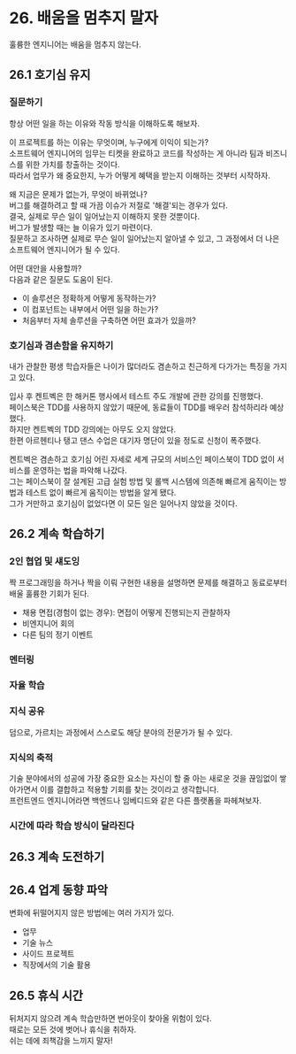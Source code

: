 # 26. 배움을 멈추지 말자

훌륭한 엔지니어는 배움을 멈추지 않는다.  

## 26.1 호기심 유지

### 질문하기

항상 어떤 일을 하는 이유와 작동 방식을 이해하도록 해보자.  

이 프로젝트를 하는 이유는 무엇이며, 누구에게 이익이 되는가?  
소프트웨어 엔지니어의 임무는 티켓을 완료하고 코드를 작성하는 게 아니라 팀과 비즈니스를 위한 가치를 창출하는 것이다.  
따라서 업무가 왜 중요한지, 누가 어떻게 혜택을 받는지 이해하는 것부터 시작하자.  

왜 지금은 문제가 없는가, 무엇이 바뀌었나?  
버그를 해결하려고 할 때 가끔 이슈가 저절로 '해결'되는 경우가 있다.  
결국, 실제로 무슨 일이 일어났는지 이해하지 못한 것뿐이다.  
버그가 발생할 때는 늘 이유가 있기 마련이다.  
질문하고 조사하면 실제로 무슨 일이 일어났는지 알아낼 수 있고, 그 과정에서 더 나은 소프트웨어 엔지니어가 될 수 있다.  

어떤 대안을 사용할까?  
다음과 같은 질문도 도움이 된다.  
- 이 솔루션은 정확하게 어떻게 동작하는가?  
- 이 컴포넌트는 내부에서 어떤 일을 하는가?
- 처음부터 자체 솔루션을 구축하면 어떤 효과가 있을까?


### 호기심과 겸손함을 유지하기

내가 관찰한 평생 학습자들은 나이가 많더라도 겸손하고 친근하게 다가가는 특징을 가지고 있다.  

입사 후 켄트벡은 한 해커톤 행사에서 테스트 주도 개발에 관한 강의를 진행했다.  
페이스북은 TDD를 사용하지 않았기 때문에, 동료들이 TDD를 배우러 참석하리라 예상했다.  
하지만 켄트벡의 TDD 강의에는 아무도 오지 않았다.  
한편 아르헨티나 탱고 댄스 수업은 대기자 명단이 있을 정도로 신청이 폭주했다.  

켄트벡은 겸손하고 호기심 어린 자세로 세계 규모의 서비스인 페이스북이 TDD 없이 서비스를 운영하는 법을 파악해 나갔다.  
그는 페이스북이 잘 설계된 고급 실험 방법 및 롤백 시스템에 의존해 빠르게 움직이는 방법과 테스트 없이 빠르게 움직이는 방법을 알게 됐다.  
그가 거만하고 호기심이 없었다면 이 모든 일은 일어나지 않았을 것이다.  


## 26.2 계속 학습하기

### 2인 협업 및 섀도잉

짝 프로그래밍을 하거나 짝을 이뤄 구현한 내용을 설명하면 문제를 해결하고 동료로부터 배울 훌륭한 기회가 된다.  

- 채용 면접(경험이 없는 경우): 면접이 어떻게 진행되는지 관찰하자
- 비엔지니어 회의
- 다른 팀의 정기 이벤트

### 멘터링

### 자율 학습

### 지식 공유

덤으로, 가르치는 과정에서 스스로도 해당 분야의 전문가가 될 수 있다.  

### 지식의 축적

기술 분야에서의 성공에 가장 중요한 요소는 자신이 할 줄 아는 새로운 것을 끊임없이 쌓아가면서 이를 결합하고 적용할 기회를 찾는 것이라고 생각합니다.  
프런트엔드 엔지니어라면 백엔드나 임베디드와 같은 다른 플랫폼을 파헤쳐보자.  

### 시간에 따라 학습 방식이 달라진다


## 26.3 계속 도전하기


## 26.4 업계 동향 파악

변화에 뒤떨어지지 않은 방법에는 여러 가지가 있다.

- 업무
- 기술 뉴스
- 사이드 프로젝트
- 직장에서의 기술 활용

## 26.5 휴식 시간

뒤처지지 않으려 계속 학습만하면 번아웃이 찾아올 위험이 있다.  
때로는 모든 것에 벗어나 휴식을 취하자.  
쉬는 데에 죄책감을 느끼지 말자!  




